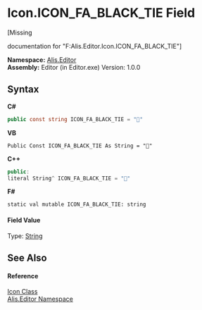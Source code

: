 # Icon.ICON_FA_BLACK_TIE Field
 

\[Missing <summary> documentation for "F:Alis.Editor.Icon.ICON_FA_BLACK_TIE"\]

**Namespace:**&nbsp;<a href="b150ade4-39de-a232-5f06-d3cdc1b2c538">Alis.Editor</a><br />**Assembly:**&nbsp;Editor (in Editor.exe) Version: 1.0.0

## Syntax

**C#**<br />
``` C#
public const string ICON_FA_BLACK_TIE = ""
```

**VB**<br />
``` VB
Public Const ICON_FA_BLACK_TIE As String = ""
```

**C++**<br />
``` C++
public:
literal String^ ICON_FA_BLACK_TIE = ""
```

**F#**<br />
``` F#
static val mutable ICON_FA_BLACK_TIE: string
```


#### Field Value
Type: <a href="https://docs.microsoft.com/dotnet/api/system.string" target="_blank">String</a>

## See Also


#### Reference
<a href="cc0f883c-67f8-f772-c6d7-a60b129f22a7">Icon Class</a><br /><a href="b150ade4-39de-a232-5f06-d3cdc1b2c538">Alis.Editor Namespace</a><br />